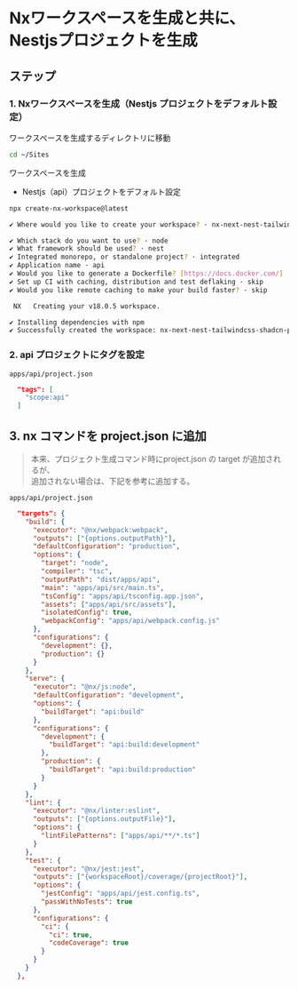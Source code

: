 # Nxワークスペースを生成と共に、Nestjsプロジェクトを生成

## ステップ

### 1. Nxワークスペースを生成（Nestjs プロジェクトをデフォルト設定）

ワークスペースを生成するディレクトリに移動

```bash
cd ~/Sites
```

ワークスペースを生成  
* Nestjs（api）プロジェクトをデフォルト設定  

```bash
npx create-nx-workspace@latest

✔ Where would you like to create your workspace? · nx-next-nest-tailwindcss-shadcn-prisma-boilerplate

✔ Which stack do you want to use? · node
✔ What framework should be used? · nest
✔ Integrated monorepo, or standalone project? · integrated
✔ Application name · api
✔ Would you like to generate a Dockerfile? [https://docs.docker.com/] · No
✔ Set up CI with caching, distribution and test deflaking · skip
✔ Would you like remote caching to make your build faster? · skip

 NX   Creating your v18.0.5 workspace.

✔ Installing dependencies with npm
✔ Successfully created the workspace: nx-next-nest-tailwindcss-shadcn-prisma-boilerplate.
```

### 2. api プロジェクトにタグを設定

 `apps/api/project.json`

```json
  "tags": [
    "scope:api"
  ]
```

## 3. nx コマンドを project.json に追加

> 本来、プロジェクト生成コマンド時にproject.json の target が追加されるが、  
> 追加されない場合は、下記を参考に追加する。

 `apps/api/project.json`

```json
  "targets": {
    "build": {
      "executor": "@nx/webpack:webpack",
      "outputs": ["{options.outputPath}"],
      "defaultConfiguration": "production",
      "options": {
        "target": "node",
        "compiler": "tsc",
        "outputPath": "dist/apps/api",
        "main": "apps/api/src/main.ts",
        "tsConfig": "apps/api/tsconfig.app.json",
        "assets": ["apps/api/src/assets"],
        "isolatedConfig": true,
        "webpackConfig": "apps/api/webpack.config.js"
      },
      "configurations": {
        "development": {},
        "production": {}
      }
    },
    "serve": {
      "executor": "@nx/js:node",
      "defaultConfiguration": "development",
      "options": {
        "buildTarget": "api:build"
      },
      "configurations": {
        "development": {
          "buildTarget": "api:build:development"
        },
        "production": {
          "buildTarget": "api:build:production"
        }
      }
    },
    "lint": {
      "executor": "@nx/linter:eslint",
      "outputs": ["{options.outputFile}"],
      "options": {
        "lintFilePatterns": ["apps/api/**/*.ts"]
      }
    },
    "test": {
      "executor": "@nx/jest:jest",
      "outputs": ["{workspaceRoot}/coverage/{projectRoot}"],
      "options": {
        "jestConfig": "apps/api/jest.config.ts",
        "passWithNoTests": true
      },
      "configurations": {
        "ci": {
          "ci": true,
          "codeCoverage": true
        }
      }
    }
  },
```

